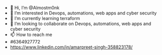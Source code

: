 - 👋 Hi, I’m @Almostm0nk
- 👀 I’m interested in Devops, automations, web apps and cyber security
- 🌱 I’m currently learning terraform
- 💞️ I’m looking to collaborate on Devops, automations, web apps and cyber security
- 📫 How to reach me
- #6364927772
- https://www.linkedin.com/in/amarpreet-singh-358823178/



<!---
Almostm0nk/Almostm0nk is a ✨ special ✨ repository because its `README.md` (this file) appears on your GitHub profile.
You can click the Preview link to take a look at your changes.
--->
